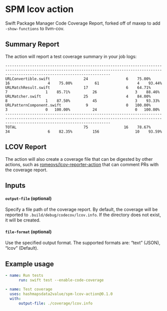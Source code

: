 # SPM lcov action

Swift Package Manager Code Coverage Report, forked off of maxep to add `-show-functions` to llvm-cov.

## Summary Report

The action will report a test coverage summary in your job logs:

```
-------------------------------------------------------------------------------------------------------------------------------------------------------------------------------------------
URLConvertible.swift               24                 6    75.00%          16                 4    75.00%          61                 4    93.44%
URLMatchResult.swift               17                 6    64.71%           7                 1    85.71%          26                 3    88.46%
URLMatcher.swift                   25                 4    84.00%           8                 1    87.50%          45                 3    93.33%
URLPatternComponent.swift           9                 0   100.00%           3                 0   100.00%          24                 0   100.00%
-------------------------------------------------------------------------------------------------------------------------------------------------------------------------------------------
TOTAL                              75                16    78.67%          34                 6    82.35%         156                10    93.59%
```

## LCOV Report

The action will also create a coverage file that can be digested by other actions, such as [romeovs/lcov-reporter-action](https://github.com/romeovs/lcov-reporter-action) that can comment PRs with the coverage report.

## Inputs

#### `output-file` (optional)

Specify a file path of the coverage report. By default, the coverage will be reported to `.build/debug/codecov/lcov.info`. If the directory does not exist, it will be created.

#### `file-format` (optional)

Use the specified output format. The supported formats are: “text” (JSON), “lcov” (Default).

## Example usage
```yml
- name: Run tests
      run: swift test --enable-code-coverage

- name: Test coverage
  uses: hashmapsdata2value/spm-lcov-action@0.1.0
  with:
      output-file: ./coverage/lcov.info
```
